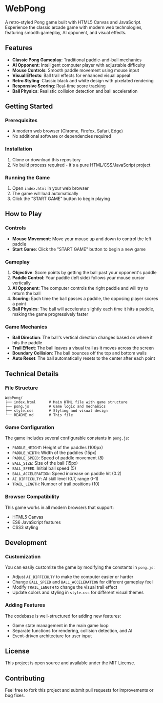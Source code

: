# WebPong

A retro-styled Pong game built with HTML5 Canvas and JavaScript. Experience the classic arcade game with modern web technologies, featuring smooth gameplay, AI opponent, and visual effects.

## Features

- **Classic Pong Gameplay**: Traditional paddle-and-ball mechanics
- **AI Opponent**: Intelligent computer player with adjustable difficulty
- **Mouse Controls**: Smooth paddle movement using mouse input
- **Visual Effects**: Ball trail effects for enhanced visual appeal
- **Retro Styling**: Classic black and white design with pixelated rendering
- **Responsive Scoring**: Real-time score tracking
- **Ball Physics**: Realistic collision detection and ball acceleration

## Getting Started

### Prerequisites

- A modern web browser (Chrome, Firefox, Safari, Edge)
- No additional software or dependencies required

### Installation

1. Clone or download this repository
2. No build process required - it's a pure HTML/CSS/JavaScript project

### Running the Game

1. Open `index.html` in your web browser
2. The game will load automatically
3. Click the "START GAME" button to begin playing

## How to Play

### Controls

- **Mouse Movement**: Move your mouse up and down to control the left paddle
- **Start Game**: Click the "START GAME" button to begin a new game

### Gameplay

1. **Objective**: Score points by getting the ball past your opponent's paddle
2. **Paddle Control**: Your paddle (left side) follows your mouse cursor vertically
3. **AI Opponent**: The computer controls the right paddle and will try to return the ball
4. **Scoring**: Each time the ball passes a paddle, the opposing player scores a point
5. **Ball Physics**: The ball will accelerate slightly each time it hits a paddle, making the game progressively faster

### Game Mechanics

- **Ball Direction**: The ball's vertical direction changes based on where it hits the paddle
- **Trail Effect**: The ball leaves a visual trail as it moves across the screen
- **Boundary Collision**: The ball bounces off the top and bottom walls
- **Auto Reset**: The ball automatically resets to the center after each point

## Technical Details

### File Structure

```
WebPong/
├── index.html      # Main HTML file with game structure
├── pong.js         # Game logic and mechanics
├── style.css       # Styling and visual design
└── README.md       # This file
```

### Game Configuration

The game includes several configurable constants in `pong.js`:

- `PADDLE_HEIGHT`: Height of the paddles (100px)
- `PADDLE_WIDTH`: Width of the paddles (15px)
- `PADDLE_SPEED`: Speed of paddle movement (8)
- `BALL_SIZE`: Size of the ball (15px)
- `BALL_SPEED`: Initial ball speed (5)
- `BALL_ACCELERATION`: Speed increase on paddle hit (0.2)
- `AI_DIFFICULTY`: AI skill level (0.7, range 0-1)
- `TRAIL_LENGTH`: Number of trail positions (10)

### Browser Compatibility

This game works in all modern browsers that support:
- HTML5 Canvas
- ES6 JavaScript features
- CSS3 styling

## Development

### Customization

You can easily customize the game by modifying the constants in `pong.js`:

- Adjust `AI_DIFFICULTY` to make the computer easier or harder
- Change `BALL_SPEED` and `BALL_ACCELERATION` for different gameplay feel
- Modify `TRAIL_LENGTH` to change the visual trail effect
- Update colors and styling in `style.css` for different visual themes

### Adding Features

The codebase is well-structured for adding new features:
- Game state management in the main game loop
- Separate functions for rendering, collision detection, and AI
- Event-driven architecture for user input

## License

This project is open source and available under the MIT License.

## Contributing

Feel free to fork this project and submit pull requests for improvements or bug fixes.